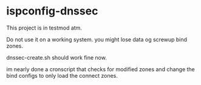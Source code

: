 # ispconfig-dnssec

This project is in testmod atm.

Do not use it on a working system. you might lose data og screwup bind zones.


dnssec-create.sh should work fine now.

im nearly done a cronscript that checks for modified zones and change the bind configs to only load the connect zones.

